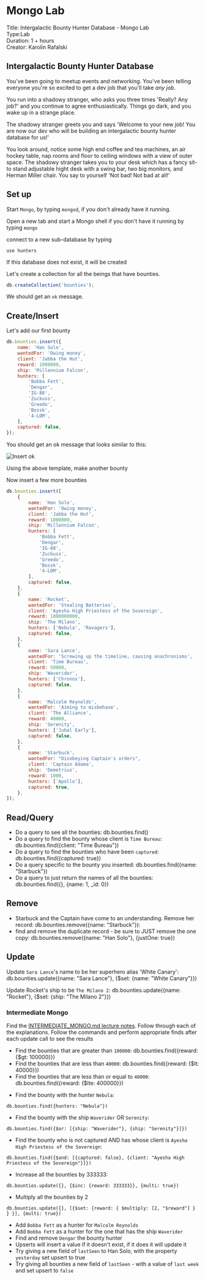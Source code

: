 # Mongo Lab

Title: Intergalactic Bounty Hunter Database - Mongo Lab<br>
Type:Lab<br>
Duration: 1 + hours <br>
Creator: Karolin Rafalski <br>

## Intergalactic Bounty Hunter Database

You've been going to meetup events and networking. You've been telling everyone you're so excited to get a dev job that you'll take _any job_.

You run into a shadowy stranger, who asks you three times 'Really? Any job?' and you continue to agree enthusiastically. Things go dark, and you wake up in a strange place.

The shadowy stranger greets you and says 'Welcome to your new job! You are now our dev who will be building an intergalactic bounty hunter database for us!'

You look around, notice some high end coffee and tea machines, an air hockey table, nap rooms and floor to ceiling windows with a view of outer space. The shadowy stranger takes you to your desk which has a fancy sit-to stand adjustable hight desk with a swing bar, two big monitors, and Herman Miller chair. You say to yourself 'Not bad! Not bad at all!'

## Set up

Start `Mongo`, by typing `mongod`, if you don't already have it running.

Open a new tab and start a Mongo shell if you don't have it running by typing `mongo`

connect to a new sub-database by typing

```
use hunters
```

If this database does not exist, it will be created

Let's create a collection for all the beings that have bounties.

```js
db.createCollection('bounties');
```

We should get an `ok` message.

## Create/Insert

Let's add our first bounty

```js
db.bounties.insert({
	name: 'Han Solo',
	wantedFor: 'Owing money',
	client: 'Jabba the Hut',
	reward: 1000000,
	ship: 'Millennium Falcon',
	hunters: [
		'Bobba Fett',
		'Dengar',
		'IG-88',
		'Zuckuss',
		'Greedo',
		'Bossk',
		'4-LOM',
	],
	captured: false,
});
```

You should get an ok message that looks similar to this:

![Insert ok](https://i.imgur.com/KdFh4Ss.png)

Using the above template, make another bounty

Now insert a few more bounties

```js
db.bounties.insert([
	{
		name: 'Han Solo',
		wantedFor: 'Owing money',
		client: 'Jabba the Hut',
		reward: 1000000,
		ship: 'Millennium Falcon',
		hunters: [
			'Bobba Fett',
			'Dengar',
			'IG-88',
			'Zuckuss',
			'Greedo',
			'Bossk',
			'4-LOM',
		],
		captured: false,
	},
	{
		name: 'Rocket',
		wantedFor: 'Stealing Batteries',
		client: 'Ayesha High Priestess of the Sovereign',
		reward: 1000000000,
		ship: 'The Milano',
		hunters: ['Nebula', 'Ravagers'],
		captured: false,
	},
	{
		name: 'Sara Lance',
		wantedFor: 'Screwing up the timeline, causing anachronisms',
		client: 'Time Bureau',
		reward: 50000,
		ship: 'Waverider',
		hunters: ['Chronos'],
		captured: false,
	},
	{
		name: 'Malcolm Reynolds',
		wantedFor: 'Aiming to misbehave',
		client: 'The Alliance',
		reward: 40000,
		ship: 'Serenity',
		hunters: ['Jubal Early'],
		captured: false,
	},
	{
		name: 'Starbuck',
		wantedFor: "Disobeying Captain's orders",
		client: 'Captain Adama',
		ship: 'Demetrius',
		reward: 1000,
		hunters: ['Apollo'],
		captured: true,
	},
]);
```

## Read/Query

- Do a query to see all the bounties: db.bounties.find()
- Do a query to find the bounty whose client is `Time Bureau`: db.bounties.find({client: "Time Bureau"})
- Do a query to find the bounties who have been `captured`: db.bounties.find({captured: true})
- Do a query specific to the bounty you inserted: db.bounties.find({name: "Starbuck"})
- Do a query to just return the names of all the bounties: db.bounties.find({}, {name: 1, \_id: 0})

## Remove

- Starbuck and the Captain have come to an understanding. Remove her record: db.bounties.remove({name: "Starbuck"}):
- find and remove the duplicate record - be sure to JUST remove the one copy: db.bounties.remove({name: "Han Solo"}, {justOne: true})

## Update

Update `Sara Lance`'s name to be her superhero alias 'White Canary': db.bounties.update({name: "Sara Lance"}, {\$set: {name: "White Canary"}})

<!-- use $set to avoid overwriting other values -->

Update Rocket's ship to be `The Milano 2`: db.bounties.update({name: "Rocket"}, {\$set: {ship: "The Milano 2"}})

### Intermediate Mongo

Find the [INTERMEDIATE_MONGO.md lecture notes](https://git.generalassemb.ly/seir-826/w05d02-intro-to-mongo-mongoose/blob/master/advanced_mongo/2.intermediate_mongo.md). Follow through each of the explanations. Follow the commands and perform appropriate finds after each update call to see the results

- Find the bounties that are greater than `100000`: db.bounties.find({reward: {\$gt: 100000}})
- Find the bounties that are less than `40000`: db.bounties.find({reward: {\$lt: 40000}})
- Find the bounties that are less than or equal to `40000`: db.bounties.find({reward: {\$lte: 400000}})

* Find the bounty with the hunter `Nebula`:

```cli
db.bounties.find({hunters: "Nebula"})
```

- Find the bounty with the ship `Waverider` OR `Serenity`:

```cli
db.bounties.find({$or: [{ship: "Waverider"}, {ship: "Serenity"}]})
```

- Find the bounty who is not captured AND has whose client is `Ayesha High Priestess of the Sovereign`:

```cli
db.bounties.find({$and: [{captured: false}, {client: "Ayesha High Priestess of the Sovereign"}]})
```

- Increase all the bounties by 333333:

```cli
db.bounties.update({}, {$inc: {reward: 333333}}, {multi: true})
```

- Multiply all the bounties by 2

```cli
db.bounties.update({}, [{$set: {reward: { $multiply: [2, "$reward"] } } }], {multi: true})
```

- Add `Bobba Fett` as a hunter for `Malcolm Reynolds`
- Add `Bobba Fett` as a hunter for the one that has the ship `Waverider`
- Find and remove `Dengar` the bounty hunter
- Upserts will insert a value if it doesn't exist, if it does it will update it
- Try giving a new field of `lastSeen` to Han Solo, with the property `yesterday` set upsert to true
- Try giving all bounties a new field of `lastSeen` - with a value of `last week` and set upsert to `false`
